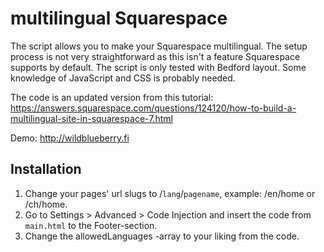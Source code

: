 # multilingual Squarespace

The script allows you to make your Squarespace multilingual. The setup process is not very straightforward as this isn't a feature Squarespace supports by default.
The script is only tested with Bedford layout. Some knowledge of JavaScript and CSS is probably needed.

The code is an updated version from this tutorial: https://answers.squarespace.com/questions/124120/how-to-build-a-multilingual-site-in-squarespace-7.html

Demo: http://wildblueberry.fi

## Installation

1. Change your pages' url slugs to /`lang`/`pagename`, example: /en/home or /ch/home.
2. Go to Settings > Advanced > Code Injection and insert the code from `main.html` to the Footer-section.
3. Change the allowedLanguages -array to your liking from the code.